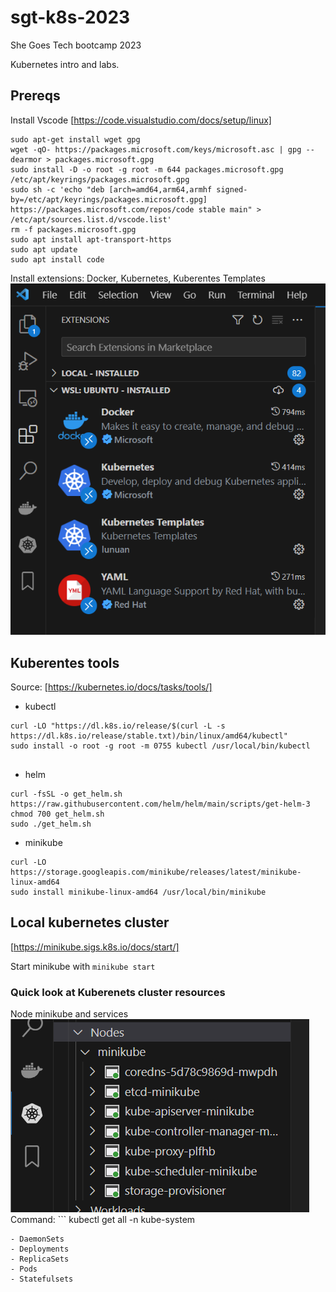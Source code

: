 # sgt-k8s-2023
She Goes Tech bootcamp 2023

Kubernetes intro and labs.

## Prereqs
Install Vscode [https://code.visualstudio.com/docs/setup/linux]
```
sudo apt-get install wget gpg
wget -qO- https://packages.microsoft.com/keys/microsoft.asc | gpg --dearmor > packages.microsoft.gpg
sudo install -D -o root -g root -m 644 packages.microsoft.gpg /etc/apt/keyrings/packages.microsoft.gpg
sudo sh -c 'echo "deb [arch=amd64,arm64,armhf signed-by=/etc/apt/keyrings/packages.microsoft.gpg] https://packages.microsoft.com/repos/code stable main" > /etc/apt/sources.list.d/vscode.list'
rm -f packages.microsoft.gpg
sudo apt install apt-transport-https
sudo apt update
sudo apt install code
```
Install extensions: Docker, Kubernetes, Kuberentes Templates
![Plugins for lab in vscode editor](images/vscode-plugins.png)



## Kuberentes tools
Source: [https://kubernetes.io/docs/tasks/tools/]

- kubectl
```
curl -LO "https://dl.k8s.io/release/$(curl -L -s https://dl.k8s.io/release/stable.txt)/bin/linux/amd64/kubectl"
sudo install -o root -g root -m 0755 kubectl /usr/local/bin/kubectl
   
```
- helm
```
curl -fsSL -o get_helm.sh https://raw.githubusercontent.com/helm/helm/main/scripts/get-helm-3
chmod 700 get_helm.sh
sudo ./get_helm.sh
```
- minikube
```
curl -LO https://storage.googleapis.com/minikube/releases/latest/minikube-linux-amd64
sudo install minikube-linux-amd64 /usr/local/bin/minikube
```

## Local kubernetes cluster 
[https://minikube.sigs.k8s.io/docs/start/]

Start minikube with ```minikube start```

### Quick look at Kuberenets cluster resources
Node minikube and services
![K8s node with required services](images/k8s-node.png)
Command: ```
kubectl get all -n kube-system
```
- DaemonSets
- Deployments
- ReplicaSets
- Pods
- Statefulsets